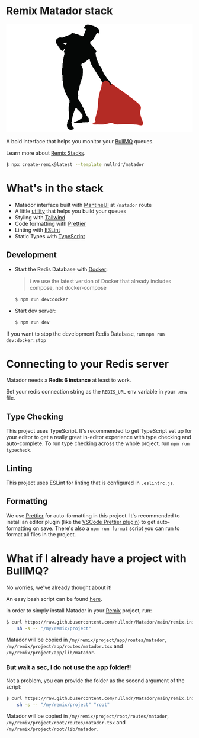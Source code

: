# Remix Matador stack

![matador](./public/assets/matador.png)

A bold interface that helps you monitor your [BullMQ](https://docs.bullmq.io/) queues.

Learn more about [Remix Stacks](https://remix.run/stacks).

```bash
$ npx create-remix@latest --template nullndr/matador
```

# What's in the stack

- Matador interface built with [MantineUI](https://mantine.dev/) at `/matador` route
- A little [utility](https://github.com/nullndr/Matador/tree/main/app/queues) that helps you build your queues
- Styling with [Tailwind](https://tailwindcss.com/)
- Code formatting with [Prettier](https://prettier.io)
- Linting with [ESLint](https://eslint.org)
- Static Types with [TypeScript](https://typescriptlang.org)

## Development

- Start the Redis Database with [Docker](https://www.docker.com/get-started):

  > ℹ️ we use the latest version of Docker that already includes compose, not docker-compose

  ```bash
  $ npm run dev:docker
  ```

- Start dev server:

  ```bash
  $ npm run dev
  ```

If you want to stop the development Redis Database, run `npm run dev:docker:stop`

# Connecting to your Redis server

Matador needs a **Redis 6 instance** at least to work.

Set your redis connection string as the `REDIS_URL` env variable in your `.env` file.

## Type Checking

This project uses TypeScript.
It's recommended to get TypeScript set up for your editor to get a really great in-editor experience with type checking and auto-complete.
To run type checking across the whole project, run `npm run typecheck`.

## Linting

This project uses ESLint for linting that is configured in `.eslintrc.js`.

## Formatting

We use [Prettier](https://prettier.io/) for auto-formatting in this project.
It's recommended to install an editor plugin (like the [VSCode Prettier plugin](https://marketplace.visualstudio.com/items?itemName=esbenp.prettier-vscode)) to get auto-formatting on save.
There's also a `npm run format` script you can run to format all files in the project.

# What if I already have a project with BullMQ?

No worries, we've already thought about it!

An easy bash script can be found [here](https://github.com/nullndr/Matador/blob/main/remix.init/installer.sh).

in order to simply install Matador in your [Remix](https://remix.run) project, run:

```bash
$ curl https://raw.githubusercontent.com/nullndr/Matador/main/remix.init/installer.sh | \
    sh -s -- "/my/remix/project"
```

Matador will be copied in `/my/remix/project/app/routes/matador`, `/my/remix/project/app/routes/matador.tsx` and
`/my/remix/project/app/lib/matador`.

### But wait a sec, I do not use the app folder!!

Not a problem, you can provide the folder as the second argument of the script:

```bash
$ curl https://raw.githubusercontent.com/nullndr/Matador/main/remix.init/installer.sh | \
    sh -s -- "/my/remix/project" "root"
```

Matador will be copied in `/my/remix/project/root/routes/matador`, `/my/remix/project/root/routes/matador.tsx` and
`/my/remix/project/root/lib/matador`.
